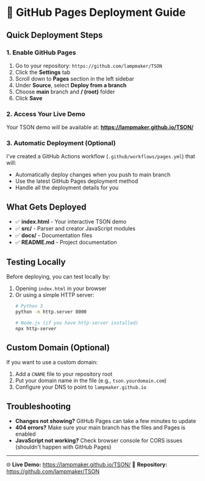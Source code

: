 # 🚀 GitHub Pages Deployment Guide

## Quick Deployment Steps

### 1. Enable GitHub Pages
1. Go to your repository: `https://github.com/lampmaker/TSON`
2. Click the **Settings** tab
3. Scroll down to **Pages** section in the left sidebar
4. Under **Source**, select **Deploy from a branch**
5. Choose **main** branch and **/ (root)** folder
6. Click **Save**

### 2. Access Your Live Demo
Your TSON demo will be available at:
**https://lampmaker.github.io/TSON/**

### 3. Automatic Deployment (Optional)
I've created a GitHub Actions workflow (`.github/workflows/pages.yml`) that will:
- Automatically deploy changes when you push to main branch
- Use the latest GitHub Pages deployment method
- Handle all the deployment details for you

## What Gets Deployed

- ✅ **index.html** - Your interactive TSON demo
- ✅ **src/** - Parser and creator JavaScript modules
- ✅ **docs/** - Documentation files
- ✅ **README.md** - Project documentation

## Testing Locally

Before deploying, you can test locally by:
1. Opening `index.html` in your browser
2. Or using a simple HTTP server:
   ```bash
   # Python 3
   python -m http.server 8000
   
   # Node.js (if you have http-server installed)
   npx http-server
   ```

## Custom Domain (Optional)

If you want to use a custom domain:
1. Add a `CNAME` file to your repository root
2. Put your domain name in the file (e.g., `tson.yourdomain.com`)
3. Configure your DNS to point to `lampmaker.github.io`

## Troubleshooting

- **Changes not showing?** GitHub Pages can take a few minutes to update
- **404 errors?** Make sure your main branch has the files and Pages is enabled
- **JavaScript not working?** Check browser console for CORS issues (shouldn't happen with GitHub Pages)

---

🌐 **Live Demo:** https://lampmaker.github.io/TSON/
📁 **Repository:** https://github.com/lampmaker/TSON

